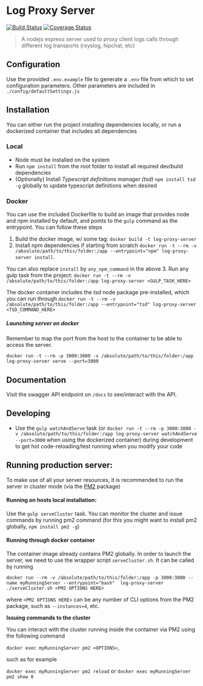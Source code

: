 Log Proxy Server
================

[![Build Status][travis-image]][travis-url] [![Coverage Status][coveralls-image]][coveralls-url]

> A nodejs express server used to proxy client logs calls through different log transports (rsyslog, hipchat, etc)

## Configuration

Use the provided `.env.example` file to generate a `.env` file from which to set configuration parameters. Other parameters are included in `./config/defaultSettings.js`

## Installation

You can either run the project installing dependencies locally, or run a dockerized container that includes all dependencies

### Local

- Node must be installed on the system
- Run `npm install` from the root folder to install all required dev/build dependencies
- (Optionally) Install *Typescript definitions manager (tsd)* `npm install tsd -g` globally to update typescript definitions when desired

### Docker

You can use the included Dockerfile to build an image that provides node and npm installed by default, and points
 to the `gulp` command as the entrypoint. You can follow these steps

1. Build the docker image, w/ some tag: `docker build -t log-proxy-server`
2. Install npm dependencies if starting from scratch
  `docker run -t --rm -v /absolute/path/to/this/folder:/app --entrypoint="npm" log-proxy-server install`.

  You can also replace `install` by `any_npm_command` in the above
3. Run any gulp task from the project:
  `docker run -t --rm -v /absolute/path/to/this/folder:/app log-proxy-server <GULP_TASK_HERE>`

The docker container includes the *tsd* node package pre-installed, which you can run through
  `docker run -t --rm -v /absolute/path/to/this/folder:/app --entrypoint="tsd" log-proxy-server <TSD_COMMAND_HERE>`

##### Launching server on docker

Remember to map the port from the host to the container to be able to access the server.

`docker run -t --rm -p 3000:3000 -v /absolute/path/to/this/folder:/app log-proxy-server serve --port=3000`

## Documentation

Visit the swagger API endpoint on `/docs` to see/interact with the API.

## Developing

- Use the `gulp watchAndServe` task (or `docker run -t --rm -p 3000:3000 -v /absolute/path/to/this/folder:/app log-proxy-server watchAndServe --port=3000` when using the dockerized container)
during development to get hot code-reloading/test running when you modify your code

## Running production server:

To make use of all your server resources, it is recommended to run the server in cluster mode (via the [PM2](https://www.npmjs.com/package/pm2) package)

#### Running on hosts local installation:

Use the `gulp serveCluster` task. You can monitor the cluster and issue commands by running pm2 command (for this you might want to install pm2 globally, `npm install pm2 -g`)

#### Running through docker container

The container image already contains PM2 globally. In order to launch the server, we need to use the wrapper script `serveCluster.sh`. It can be called by running

`docker run --rm -v /absolute/path/to/this/folder:/app -p 3000:3000 --name myRunningServer --entrypoint="bash"  log-proxy-server ./serveCluster.sh <PM2 OPTIONS HERE>`

where `<PM2 OPTIONS HERE>` can be any number of CLI options from the PM2 package, such as `--instances=4`, etc.

**Issuing commands to the cluster**

You can interact with the cluster running inside the container via PM2 using the following command

`docker exec myRunningServer pm2 <OPTIONS>`,

such as for example

`docker exec myRunningServer pm2 reload` or
`docker exec myRunningServer pm2 show 0`


[travis-url]: https://travis-ci.org/inakianduaga/log-proxy-server
[travis-image]: https://travis-ci.org/inakianduaga/log-proxy-server.svg?branch=master

[coveralls-url]: https://coveralls.io/github/inakianduaga/log-proxy-server?branch=master
[coveralls-image]: https://coveralls.io/repos/inakianduaga/log-proxy-server/badge.svg?branch=master&service=github
